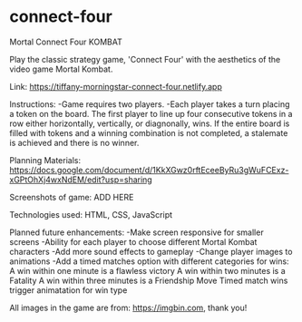 # connect-four

Mortal Connect Four KOMBAT

Play the classic strategy game, 'Connect Four' with the aesthetics of the video game Mortal Kombat.

Link:
https://tiffany-morningstar-connect-four.netlify.app

Instructions:
-Game requires two players.
-Each player takes a turn placing a token on the board.
 The first player to line up four consecutive tokens in a row either horizontally, vertically, or diagnonally, wins.  If the entire board is filled with tokens and a winning combination is not completed, a stalemate is achieved and there is no winner.

Planning Materials:
https://docs.google.com/document/d/1KkXGwz0rftEceeByRu3gWuFCExz-xGPtOhXj4wxNdEM/edit?usp=sharing

Screenshots of game:
ADD HERE

Technologies used:
HTML, CSS, JavaScript

Planned future enhancements:
-Make screen responsive for smaller screens
-Ability for each player to choose different Mortal Kombat characters
-Add more sound effects to gameplay
-Change player images to animations
-Add a timed matches option with different categories for wins:
 A win within one minute is a flawless victory
 A win within two minutes is a Fatality
 A win within three minutes is a Friendship Move
 Timed match wins trigger animatation for win type
 

All images in the game are from: https://imgbin.com, thank you!
